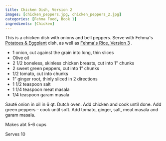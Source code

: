 ```yaml
---
title: Chicken Dish, Version 2
images: [chicken_peppers.jpg, chicken_peppers_2.jpg]
categories: [Fehma Food, Book 1]
ingredients: [Chicken]
---
```


  This is a
chicken dish with onions and bell peppers. Serve with Fehma's 
[Potatoes & Eggplant](Potatoes_&_Eggplant) dish, as well as 
[Fehma's Rice, Version 3](Fehmas_Rice_Version_3) .

-   1 onion, cut against the grain into long, thin slices
-   Olive oil
-   2 1/2 boneless, skinless chicken breasts, cut into 1" chunks
-   2 sweet green peppers, cut into 1” chunks
-   1/2 tomato, cut into chunks
-   1” ginger root, thinly sliced in 2 directions
-   1 1/2 teaspoon salt
-   1 1/4 teaspoon meat masala
-   1/4 teaspoon garam masala

Sauté onion in oil in 6 qt. Dutch oven. Add chicken and cook until done.
Add green peppers – cook until soft. Add tomato, ginger, salt, meat
masala and garam masala.

Makes abt 5-6 cups

Serves 10

 
